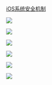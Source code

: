 [iOS系统安全机制](https://juejin.cn/post/7077942169016729607)

![](https://p3-juejin.byteimg.com/tos-cn-i-k3u1fbpfcp/fb08f9f6802f44dda63c4cb67521e211~tplv-k3u1fbpfcp-zoom-in-crop-mark:3024:0:0:0.awebp)

![](https://p3-juejin.byteimg.com/tos-cn-i-k3u1fbpfcp/5dfb6b41d360473bba83b46955d28a42~tplv-k3u1fbpfcp-zoom-in-crop-mark:3024:0:0:0.awebp)

![](https://p3-juejin.byteimg.com/tos-cn-i-k3u1fbpfcp/ac05ea7703f24f1ca42866505a94652c~tplv-k3u1fbpfcp-zoom-in-crop-mark:3024:0:0:0.awebp)

![](https://p3-juejin.byteimg.com/tos-cn-i-k3u1fbpfcp/0e600a5d717d40d0a6f989acb5695665~tplv-k3u1fbpfcp-zoom-in-crop-mark:3024:0:0:0.awebp)

![](https://p3-juejin.byteimg.com/tos-cn-i-k3u1fbpfcp/b18be045314c49889e810354b3b32e13~tplv-k3u1fbpfcp-zoom-in-crop-mark:3024:0:0:0.awebp)

![](https://p3-juejin.byteimg.com/tos-cn-i-k3u1fbpfcp/b8288eb9021146c786c479b841053a56~tplv-k3u1fbpfcp-zoom-in-crop-mark:3024:0:0:0.awebp)